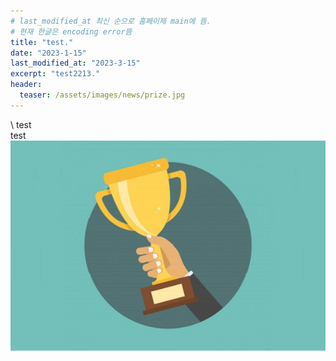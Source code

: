 ```yaml
---
# last_modified_at 최신 순으로 홈페이제 main에 뜸. 
# 현재 한글은 encoding error뜸
title: "test."
date: "2023-1-15"
last_modified_at: "2023-3-15"
excerpt: "test2213."
header:
  teaser: /assets/images/news/prize.jpg
---
```

\\
test <br>
test
![image info](../../assets/images/news/prize.jpg)